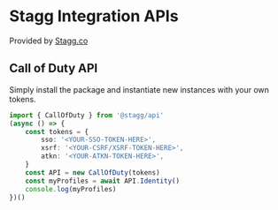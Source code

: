 # Stagg Integration APIs

Provided by [Stagg.co](https://stagg.co)

## Call of Duty API

Simply install the package and instantiate new instances with your own tokens.

```typescript
import { CallOfDuty } from '@stagg/api'
(async () => {
    const tokens = {
        sso: '<YOUR-SSO-TOKEN-HERE>',
        xsrf: '<YOUR-CSRF/XSRF-TOKEN-HERE>',
        atkn: '<YOUR-ATKN-TOKEN-HERE>',
    }
    const API = new CallOfDuty(tokens)
    const myProfiles = await API.Identity()
    console.log(myProfiles)
})()
```
